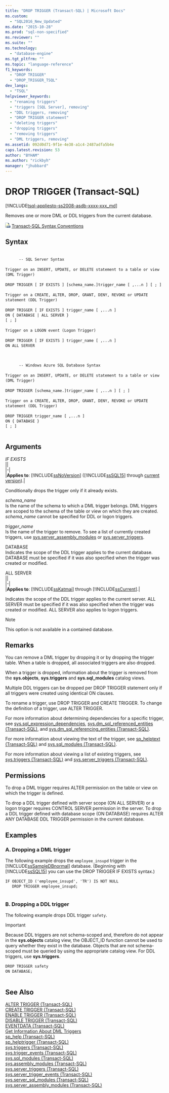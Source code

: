 ```yaml
---
title: "DROP TRIGGER (Transact-SQL) | Microsoft Docs"
ms.custom: 
  - "SQL2016_New_Updated"
ms.date: "2015-10-28"
ms.prod: "sql-non-specified"
ms.reviewer: ""
ms.suite: ""
ms.technology: 
  - "database-engine"
ms.tgt_pltfrm: ""
ms.topic: "language-reference"
f1_keywords: 
  - "DROP TRIGGER"
  - "DROP_TRIGGER_TSQL"
dev_langs: 
  - "TSQL"
helpviewer_keywords: 
  - "renaming triggers"
  - "triggers [SQL Server], removing"
  - "DDL triggers, removing"
  - "DROP TRIGGER statement"
  - "deleting triggers"
  - "dropping triggers"
  - "removing triggers"
  - "DML triggers, removing"
ms.assetid: 092d0d71-9f1e-4e38-a1c4-2487adfa5b4e
caps.latest.revision: 53
author: "BYHAM"
ms.author: "rickbyh"
manager: "jhubbard"
---
```

# DROP TRIGGER (Transact-SQL)
[!INCLUDE[tsql-appliesto-ss2008-asdb-xxxx-xxx_md](../../includes/tsql-appliesto-ss2008-asdb-xxxx-xxx-md.md)]

  Removes one or more DML or DDL triggers from the current database.  
  
 ![Topic link icon](../../database-engine/configure-windows/media/topic-link.gif "Topic link icon") [Transact-SQL Syntax Conventions](../../t-sql/language-elements/transact-sql-syntax-conventions-transact-sql.md)  
  
## Syntax  
  
```  
  
      -- SQL Server Syntax  
  
Trigger on an INSERT, UPDATE, or DELETE statement to a table or view (DML Trigger)  
  
DROP TRIGGER [ IF EXISTS ] [schema_name.]trigger_name [ ,...n ] [ ; ]  
  
Trigger on a CREATE, ALTER, DROP, GRANT, DENY, REVOKE or UPDATE statement (DDL Trigger)  
  
DROP TRIGGER [ IF EXISTS ] trigger_name [ ,...n ]   
ON { DATABASE | ALL SERVER }   
[ ; ]  
  
Trigger on a LOGON event (Logon Trigger)  
  
DROP TRIGGER [ IF EXISTS ] trigger_name [ ,...n ]   
ON ALL SERVER  
  
```  
  
```  
  
      -- Windows Azure SQL Database Syntax  
  
Trigger on an INSERT, UPDATE, or DELETE statement to a table or view (DML Trigger)   
  
DROP TRIGGER [schema_name.]trigger_name [ ,...n ] [ ; ]   
  
Trigger on a CREATE, ALTER, DROP, GRANT, DENY, REVOKE or UPDATE statement (DDL Trigger)   
  
DROP TRIGGER trigger_name [ ,...n ]   
ON { DATABASE }   
[ ; ]  
  
```  
  
## Arguments  
 *IF EXISTS*  
 ||  
|-|  
|**Applies to**: [!INCLUDE[ssNoVersion](../../includes/ssnoversion-md.md)] ([!INCLUDE[ssSQL15](../../includes/sssql15-md.md)] through [current version](http://go.microsoft.com/fwlink/p/?LinkId=299658)).|  
  
 Conditionally drops the trigger only if it already exists.  
  
 *schema_name*  
 Is the name of the schema to which a DML trigger belongs. DML triggers are scoped to the schema of the table or view on which they are created. *schema_name* cannot be specified for DDL or logon triggers.  
  
 *trigger_name*  
 Is the name of the trigger to remove. To see a list of currently created triggers, use [sys.server_assembly_modules](../../relational-databases/system-catalog-views/sys-triggers-transact-sql.md) or [sys.server_triggers](../../relational-databases/system-catalog-views/sys-server-triggers-transact-sql.md).  
  
 DATABASE  
 Indicates the scope of the DDL trigger applies to the current database. DATABASE must be specified if it was also specified when the trigger was created or modified.  
  
 ALL SERVER  
 ||  
|-|  
|**Applies to**: [!INCLUDE[ssKatmai](../../includes/sskatmai-md.md)] through [!INCLUDE[ssCurrent](../../includes/sscurrent-md.md)].|  
  
 Indicates the scope of the DDL trigger applies to the current server. ALL SERVER must be specified if it was also specified when the trigger was created or modified. ALL SERVER also applies to logon triggers.  
  
> [!NOTE]  
>  This option is not available in a contained database.  
  
## Remarks  
 You can remove a DML trigger by dropping it or by dropping the trigger table. When a table is dropped, all associated triggers are also dropped.  
  
 When a trigger is dropped, information about the trigger is removed from the **sys.objects**, **sys.triggers** and **sys.sql_modules** catalog views.  
  
 Multiple DDL triggers can be dropped per DROP TRIGGER statement only if all triggers were created using identical ON clauses.  
  
 To rename a trigger, use DROP TRIGGER and CREATE TRIGGER. To change the definition of a trigger, use ALTER TRIGGER.  
  
 For more information about determining dependencies for a specific trigger, see [sys.sql_expression_dependencies](../../relational-databases/system-catalog-views/sys-sql-expression-dependencies-transact-sql.md), [sys.dm_sql_referenced_entities &#40;Transact-SQL&#41;](../../relational-databases/system-dynamic-management-views/sys-dm-sql-referenced-entities-transact-sql.md), and [sys.dm_sql_referencing_entities &#40;Transact-SQL&#41;](../../relational-databases/system-dynamic-management-views/sys-dm-sql-referencing-entities-transact-sql.md).  
  
 For more information about viewing the text of the trigger, see [sp_helptext &#40;Transact-SQL&#41;](../../relational-databases/system-stored-procedures/sp-helptext-transact-sql.md) and [sys.sql_modules &#40;Transact-SQL&#41;](../../relational-databases/system-catalog-views/sys-sql-modules-transact-sql.md).  
  
 For more information about viewing a list of existing triggers, see [sys.triggers &#40;Transact-SQL&#41;](../../relational-databases/system-catalog-views/sys-triggers-transact-sql.md) and [sys.server_triggers &#40;Transact-SQL&#41;](../../relational-databases/system-catalog-views/sys-server-triggers-transact-sql.md).  
  
## Permissions  
 To drop a DML trigger requires ALTER permission on the table or view on which the trigger is defined.  
  
 To drop a DDL trigger defined with server scope (ON ALL SERVER) or a logon trigger requires CONTROL SERVER permission in the server. To drop a DDL trigger defined with database scope (ON DATABASE) requires ALTER ANY DATABASE DDL TRIGGER permission in the current database.  
  
## Examples  
  
### A. Dropping a DML trigger  
 The following example drops the `employee_insupd` trigger in the [!INCLUDE[ssSampleDBnormal](../../includes/sssampledbnormal-md.md)] database. (Beginning with [!INCLUDE[ssSQL15](../../includes/sssql15-md.md)] you can use the DROP TRIGGER IF EXISTS syntax.)  
  
```  
IF OBJECT_ID ('employee_insupd', 'TR') IS NOT NULL  
   DROP TRIGGER employee_insupd;  
  
```  
  
### B. Dropping a DDL trigger  
 The following example drops DDL trigger `safety`.  
  
> [!IMPORTANT]  
>  Because DDL triggers are not schema-scoped and, therefore do not appear in the **sys.objects** catalog view, the OBJECT_ID function cannot be used to query whether they exist in the database. Objects that are not schema-scoped must be queried by using the appropriate catalog view. For DDL triggers, use **sys.triggers**.  
  
```  
DROP TRIGGER safety  
ON DATABASE;  
  
```  
  
## See Also  
 [ALTER TRIGGER &#40;Transact-SQL&#41;](../../t-sql/statements/alter-trigger-transact-sql.md)   
 [CREATE TRIGGER &#40;Transact-SQL&#41;](../../t-sql/statements/create-trigger-transact-sql.md)   
 [ENABLE TRIGGER &#40;Transact-SQL&#41;](../../t-sql/statements/enable-trigger-transact-sql.md)   
 [DISABLE TRIGGER &#40;Transact-SQL&#41;](../../t-sql/statements/disable-trigger-transact-sql.md)   
 [EVENTDATA &#40;Transact-SQL&#41;](../../t-sql/functions/eventdata-transact-sql.md)   
 [Get Information About DML Triggers](../../relational-databases/triggers/get-information-about-dml-triggers.md)   
 [sp_help &#40;Transact-SQL&#41;](../../relational-databases/system-stored-procedures/sp-help-transact-sql.md)   
 [sp_helptrigger &#40;Transact-SQL&#41;](../../relational-databases/system-stored-procedures/sp-helptrigger-transact-sql.md)   
 [sys.triggers &#40;Transact-SQL&#41;](../../relational-databases/system-catalog-views/sys-triggers-transact-sql.md)   
 [sys.trigger_events &#40;Transact-SQL&#41;](../../relational-databases/system-catalog-views/sys-trigger-events-transact-sql.md)   
 [sys.sql_modules &#40;Transact-SQL&#41;](../../relational-databases/system-catalog-views/sys-sql-modules-transact-sql.md)   
 [sys.assembly_modules &#40;Transact-SQL&#41;](../../relational-databases/system-catalog-views/sys-assembly-modules-transact-sql.md)   
 [sys.server_triggers &#40;Transact-SQL&#41;](../../relational-databases/system-catalog-views/sys-server-triggers-transact-sql.md)   
 [sys.server_trigger_events &#40;Transact-SQL&#41;](../../relational-databases/system-catalog-views/sys-server-trigger-events-transact-sql.md)   
 [sys.server_sql_modules &#40;Transact-SQL&#41;](../../relational-databases/system-catalog-views/sys-server-sql-modules-transact-sql.md)   
 [sys.server_assembly_modules &#40;Transact-SQL&#41;](../../relational-databases/system-catalog-views/sys-server-assembly-modules-transact-sql.md)  
  
  